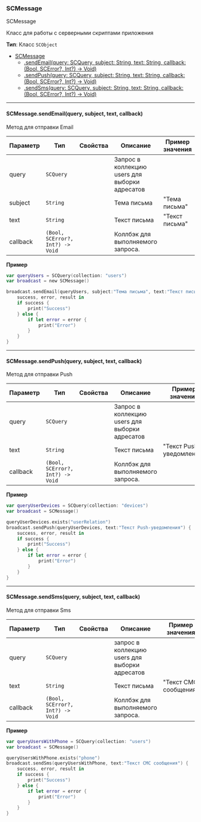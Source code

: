 <a name="SCMessage"></a>

### SCMessage

SCMessage

Класс для работы с серверными скриптами приложения

**Тип**: Класс <code>SCObject</code>  

* [SCMessage](#SCMessage)
    * [.sendEmail(query: SCQuery, subject: String, text: String, callback: (Bool, SCError?, Int?) -> Void)](#SCMessage+sendEmail)
    * [.sendPush(query: SCQuery, subject: String, text: String, callback: (Bool, SCError?, Int?) -> Void)](#SCScript+sendPush)
    * [.sendSms(query: SCQuery, subject: String, text: String, callback: (Bool, SCError?, Int?) -> Void)](#SCScript+sendSms)

----------------------------------------------------------------------------------------------
<a name="SCMessage+sendEmail"></a>
#### SCMessage.sendEmail(query, subject, text, callback)
Метод для отправки Email
 

| Параметр | Тип | Свойства | Описание | Пример значения |
| --- | --- | --- | --- | --- |
| query    | <code>SCQuery</code>                        |              | Запрос в коллекцию users для выборки адресатов |                        | 
| subject  | <code>String</code>                         |              | Тема письма                                    | "Тема письма"          |
| text     | <code>String</code>                         |              | Текст письма                                   | "Текст письма"         |
| callback | <code>(Bool, SCError?, Int?) -> Void</code> |              | Коллбэк для выполняемого запроса.              |                        |

**Пример**   
```SWIFT
var queryUsers = SCQuery(collection: "users")
var broadcast = new SCMessage()

broadcast.sendEmail(queryUsers, subject:"Тема письма", text:"Текст письма") {
    success, error, result in
    if success {
        print("Success")
    } else {
        if let error = error {
            print("Error")
        }
    }
}

```

----------------------------------------------------------------------------------------------
<a name="SCMessage+sendPush"></a>
#### SCMessage.sendPush(query, subject, text, callback)
Метод для отправки Push
 

| Параметр | Тип | Свойства | Описание | Пример значения |
| --- | --- | --- | --- | --- |
| query    | <code>SCQuery</code>                        |              | Запрос в коллекцию users для выборки адресатов |                        | 
| text     | <code>String</code>                         |              | Текст письма                                   | "Текст Push-уведомления"         |
| callback | <code>(Bool, SCError?, Int?) -> Void</code> |              | Коллбэк для выполняемого запроса.              |                        |

**Пример**   
```SWIFT
var queryUserDevices = SCQuery(collection: "devices")
var broadcast = SCMessage()

queryUserDevices.exists("userRelation")
broadcast.sendPush(queryUserDevices, text:"Текст Push-уведомления") {
    success, error, result in
    if success {
        print("Success")
    } else {
        if let error = error {
            print("Error")
        }
    }
}
```
----------------------------------------------------------------------------------------------
<a name="SCMessage+sendSms"></a>
#### SCMessage.sendSms(query, subject, text, callback)
Метод для отправки Sms
 

| Параметр | Тип | Свойства | Описание | Пример значения |
| --- | --- | --- | --- | --- |
| query    | <code>SCQuery</code>                        |              | запрос в коллекцию users для выборки адресатов |                        | 
| text     | <code>String</code>                         |              | Текст письма                                   | "Текст СМС сообщения"         |
| callback | <code>(Bool, SCError?, Int?) -> Void</code> |              | Коллбэк для выполняемого запроса.              |                        |

**Пример**   
```SWIFT
var queryUsersWithPhone = SCQuery(collection: "users")
var broadcast = SCMessage()

queryUsersWithPhone.exists("phone")
broadcast.sendSms(queryUsersWithPhone, text:"Текст СМС сообщения") {
    success, error, result in
    if success {
        print("Success")
    } else {
        if let error = error {
            print("Error")
        }
    }
}
```
